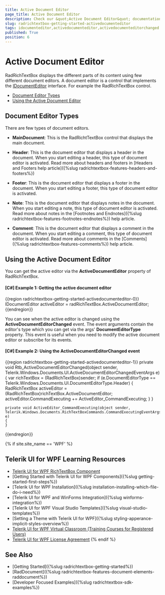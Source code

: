 ```yaml
---
title: Active Document Editor
page_title: Active Document Editor
description: Check our &quot;Active Document Editor&quot; documentation article for the RadRichTextBox {{ site.framework_name }} control.
slug: radrichtextbox-getting-started-activedocumenteditor
tags: idocumenteditor,activedocumenteditor,activedocumenteditorchanged
published: True
position: 6
---
```


# Active Document Editor

RadRichTextBox displays the different parts of its content using few different document editors. A document editor is a control that implements the [IDocumentEditor](https://docs.telerik.com/devtools/wpf/api/telerik.windows.documents.model.idocumenteditor) interface. For example the RadRichTextBox control.

* [Document Editor Types](#document-editor-types)
* [Using the Active Document Editor](#using-the-active-document-editor)

## Document Editor Types

There are few types of document editors.

* __MainDocument__: This is the RadRichtTextBox control that displays the main document.

* __Header__: This is the document editor that displays a header in the document. When you start editing a header, this type of document editor is activated. Read more about headers and footers in [Headers and Footers help article]({%slug radrichtextbox-features-headers-and-footers%})

* __Footer__: This is the document editor that displays a footer in the document. When you start editing a footer, this type of document editor is activated. 

* __Note__: This is the document editor that displays notes in the document. When you start editing a note, this type of document editor is activated. Read more about notes in the [Footnotes and Endnotes]({%slug radrichtextbox-features-footnotes-endnotes%}) help article.

* __Comment__: This is the document editor that displays a comment in the document. When you start editing a comment, this type of document editor is activated. Read more about comments in the [Comments]({%slug radrichtextbox-features-comments%}) help article.

## Using the Active Document Editor

You can get the active editor via the __ActiveDocumentEditor__ property of RadRichTextBox.

#### __[C#] Example 1: Getting the active document editor__  
{{region radrichtextbox-getting-started-activedocumenteditor-0}} 
	IDocumentEditor activeEditor = radRichTextBox.ActiveDocumentEditor;
{{endregion}}

You can see when the active editor is changed using the __ActiveDocumentEditorChanged__ event. The event arguments contain the editor's type which you can get via the args' __DocumentEditorType__ property. This event is useful when you need to modify the active document editor or subscribe for its events.

#### __[C#] Example 2: Using the ActiveDocumentEditorChanged event__  
{{region radrichtextbox-getting-started-activedocumenteditor-1}} 
	private void Rtb_ActiveDocumentEditorChanged(object sender, Telerik.Windows.Documents.UI.ActiveDocumentEditorChangedEventArgs e)
	{
		var richTextBox = (RadRichTextBox)sender;
		if (e.DocumentEditorType == Telerik.Windows.Documents.UI.DocumentEditorType.Header)
		{
			RadRichTextBox activeEditor = (RadRichTextBox)richTextBox.ActiveDocumentEditor;
			activeEditor.CommandExecuting += ActiveEditor_CommandExecuting;
		}
	}
	
	private void ActiveEditor_CommandExecuting(object sender, Telerik.Windows.Documents.RichTextBoxCommands.CommandExecutingEventArgs e)
	{		  
	}
{{endregion}}

{% if site.site_name == 'WPF' %}
## Telerik UI for WPF Learning Resources

* [Telerik UI for WPF RichTextBox Component](https://www.telerik.com/products/wpf/richtextbox.aspx)
* [Getting Started with Telerik UI for WPF Components]({%slug getting-started-first-steps%})
* [Telerik UI for WPF Installation]({%slug installation-installing-which-file-do-i-need%})
* [Telerik UI for WPF and WinForms Integration]({%slug winforms-integration%})
* [Telerik UI for WPF Visual Studio Templates]({%slug visual-studio-templates%})
* [Setting a Theme with Telerik UI for WPF]({%slug styling-apperance-implicit-styles-overview%})
* [Telerik UI for WPF Virtual Classroom (Training Courses for Registered Users)](https://learn.telerik.com/learn/course/external/view/elearning/16/telerik-ui-for-wpf) 
* [Telerik UI for WPF License Agreement](https://www.telerik.com/purchase/license-agreement/wpf-dlw-s)
{% endif %}

## See Also  
* [Getting Started]({%slug radrichtextbox-getting-started%})
* [RadDocument]({%slug radrichtextbox-features-document-elements-raddocument%})
* [Developer Focused Examples]({%slug radrichtextbox-sdk-examples%})
